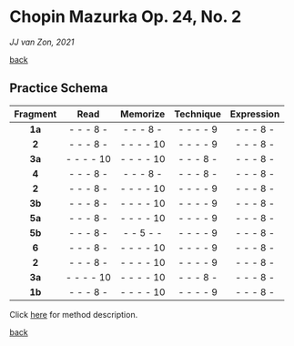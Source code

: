 Chopin Mazurka Op. 24, No. 2
============================

*JJ van Zon, 2021*

[back](./README.md)

Practice Schema
---------------

| Fragment |   Read    | Memorize  | Technique |Expression |
|:--------:|:---------:|:---------:|:---------:|:---------:|
| __1a__   | - - - 8 - | - - - 8 - | - - - - 9 | - - - 8 - |
| __2__    | - - - 8 - | - - - - 10| - - - - 9 | - - - 8 - |
| __3a__   | - - - - 10| - - - - 10| - - - 8 - | - - - 8 - |
| __4__    | - - - 8 - | - - - 8 - | - - - 8 - | - - - 8 - |
| __2__    | - - - 8 - | - - - - 10| - - - - 9 | - - - 8 - |
| __3b__   | - - - 8 - | - - - - 10| - - - - 9 | - - - 8 - |
| __5a__   | - - - 8 - | - - - - 10| - - - - 9 | - - - 8 - |
| __5b__   | - - - 8 - | - - 5 - - | - - - - 9 | - - - 8 - |
| __6__    | - - - 8 - | - - - - 10| - - - - 9 | - - - 8 - |
| __2__    | - - - 8 - | - - - - 10| - - - - 9 | - - - 8 - |
| __3a__   | - - - - 10| - - - - 10| - - - 8 - | - - - 8 - |
| __1b__   | - - - 8 - | - - - - 10| - - - - 9 | - - - 8 - |

Click [here](https://jjvanzon.github.io/Piano-Playing-Docs/methods/practice-schema.html) for method description.

[back](./README.md)
